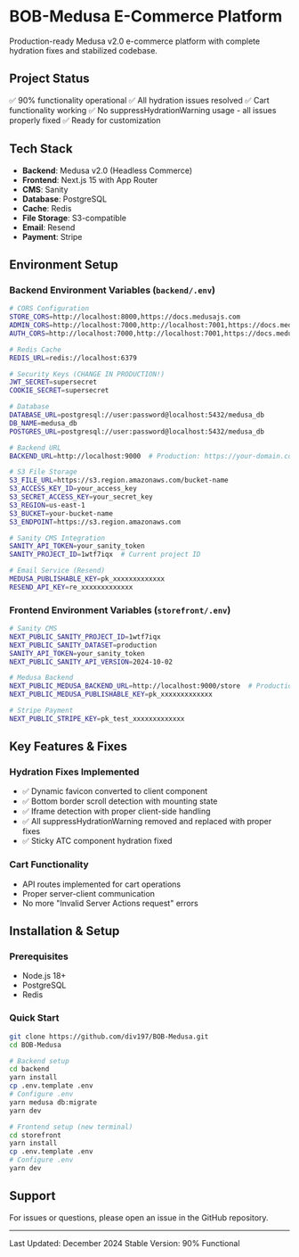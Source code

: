 # BOB-Medusa E-Commerce Platform

Production-ready Medusa v2.0 e-commerce platform with complete hydration fixes and stabilized codebase.

## Project Status
✅ 90% functionality operational
✅ All hydration issues resolved
✅ Cart functionality working
✅ No suppressHydrationWarning usage - all issues properly fixed
✅ Ready for customization

## Tech Stack
- **Backend**: Medusa v2.0 (Headless Commerce)
- **Frontend**: Next.js 15 with App Router
- **CMS**: Sanity
- **Database**: PostgreSQL
- **Cache**: Redis
- **File Storage**: S3-compatible
- **Email**: Resend
- **Payment**: Stripe

## Environment Setup

### Backend Environment Variables (`backend/.env`)

```bash
# CORS Configuration
STORE_CORS=http://localhost:8000,https://docs.medusajs.com
ADMIN_CORS=http://localhost:7000,http://localhost:7001,https://docs.medusajs.com
AUTH_CORS=http://localhost:7000,http://localhost:7001,https://docs.medusajs.com

# Redis Cache
REDIS_URL=redis://localhost:6379

# Security Keys (CHANGE IN PRODUCTION!)
JWT_SECRET=supersecret
COOKIE_SECRET=supersecret

# Database
DATABASE_URL=postgresql://user:password@localhost:5432/medusa_db
DB_NAME=medusa_db
POSTGRES_URL=postgresql://user:password@localhost:5432/medusa_db

# Backend URL
BACKEND_URL=http://localhost:9000  # Production: https://your-domain.com

# S3 File Storage
S3_FILE_URL=https://s3.region.amazonaws.com/bucket-name
S3_ACCESS_KEY_ID=your_access_key
S3_SECRET_ACCESS_KEY=your_secret_key
S3_REGION=us-east-1
S3_BUCKET=your-bucket-name
S3_ENDPOINT=https://s3.region.amazonaws.com

# Sanity CMS Integration
SANITY_API_TOKEN=your_sanity_token
SANITY_PROJECT_ID=1wtf7iqx  # Current project ID

# Email Service (Resend)
MEDUSA_PUBLISHABLE_KEY=pk_xxxxxxxxxxxxx
RESEND_API_KEY=re_xxxxxxxxxxxxx
```

### Frontend Environment Variables (`storefront/.env`)

```bash
# Sanity CMS
NEXT_PUBLIC_SANITY_PROJECT_ID=1wtf7iqx
NEXT_PUBLIC_SANITY_DATASET=production
SANITY_API_TOKEN=your_sanity_token
NEXT_PUBLIC_SANITY_API_VERSION=2024-10-02

# Medusa Backend
NEXT_PUBLIC_MEDUSA_BACKEND_URL=http://localhost:9000/store  # Production: https://api.your-domain.com/store
NEXT_PUBLIC_MEDUSA_PUBLISHABLE_KEY=pk_xxxxxxxxxxxxx

# Stripe Payment
NEXT_PUBLIC_STRIPE_KEY=pk_test_xxxxxxxxxxxxx
```

## Key Features & Fixes

### Hydration Fixes Implemented
- ✅ Dynamic favicon converted to client component
- ✅ Bottom border scroll detection with mounting state
- ✅ Iframe detection with proper client-side handling
- ✅ All suppressHydrationWarning removed and replaced with proper fixes
- ✅ Sticky ATC component hydration fixed

### Cart Functionality
- API routes implemented for cart operations
- Proper server-client communication
- No more "Invalid Server Actions request" errors

## Installation & Setup

### Prerequisites
- Node.js 18+
- PostgreSQL
- Redis

### Quick Start
```bash
git clone https://github.com/div197/BOB-Medusa.git
cd BOB-Medusa

# Backend setup
cd backend
yarn install
cp .env.template .env
# Configure .env
yarn medusa db:migrate
yarn dev

# Frontend setup (new terminal)
cd storefront
yarn install
cp .env.template .env
# Configure .env
yarn dev
```

## Support
For issues or questions, please open an issue in the GitHub repository.

---
Last Updated: December 2024
Stable Version: 90% Functional
